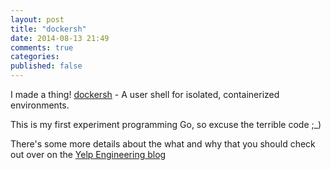 ```yaml
---
layout: post
title: "dockersh"
date: 2014-08-13 21:49
comments: true
categories: 
published: false
---
```


I made a thing! [dockersh](https://github.com/Yelp/dockersh) - A user shell for isolated, containerized environments.

This is my first experiment programming Go, so excuse the terrible code ;_)

There's some more details about the what and why that you should check out over on the [Yelp Engineering blog](http://engineeringblog.yelp.com/2014/08/)

